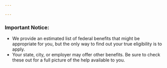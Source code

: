```yaml
---

---
```

<div
  class="usa-summary-box bg-transparent border-transparent"
  role="region"
  aria-labelledby="summary-box-key-information"
>
  <div class="usa-summary-box__body">
    <h3 class="usa-summary-box__heading" id="summary-box-key-information">
      Important Notice:
    </h3>
    <div class="usa-summary-box__text">
      <ul class="usa-list">
        <li style="max-width: unset;">
          We provide an estimated list of federal benefits that might be appropriate for you, but the only way to find out your true eligibility is to apply.
        </li>
        <li style="max-width: unset;">
            Your state, city, or employer may offer other benefits. Be sure to check these out for a full picture of the help available to you.
        </li>
      </ul>
    </div>
  </div>
</div>
